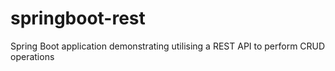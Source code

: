 # springboot-rest
Spring Boot application demonstrating utilising a REST API to perform CRUD operations
